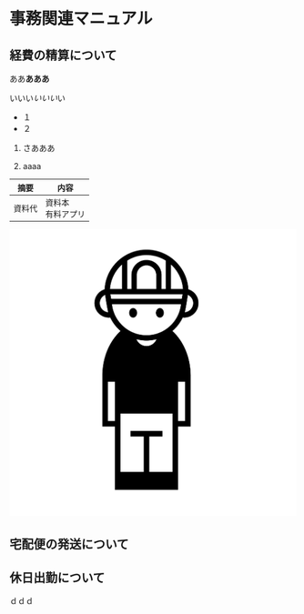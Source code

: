 # 事務関連マニュアル
## 経費の精算について
ああ**あああ**

いいい*いいい*い
- １
- ２

1. さあああ

2. aaaa

|摘要|内容
|--|--
|資料代|資料本<br>有料アプリ
![画像](img/124879.png)
## 宅配便の発送について
## 休日出勤について
ｄｄｄ